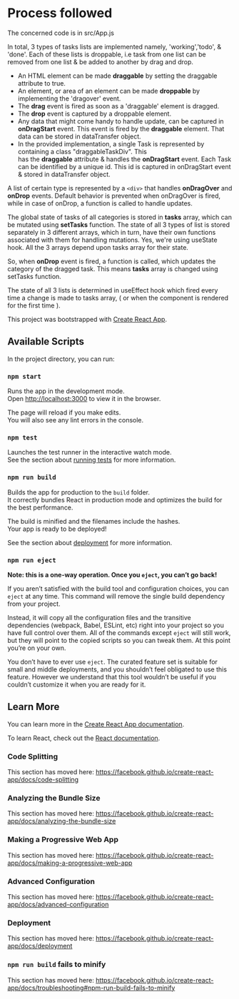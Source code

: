 # Process followed

The concerned code is in src/App.js

In total, 3 types of tasks lists are implemented namely, 'working','todo', & 'done'. Each of these lists is droppable, i.e task from one list can be removed from one list & be added to another by drag and drop.

- An HTML element can be made **draggable** by setting the draggable attribute to true.
- An element, or area of an element can be made **droppable** by implementing the 'dragover' event.
- The **drag** event is fired as soon as a 'draggable' element is dragged.
- The **drop** event is captured by a droppable element.
- Any data that might come handy to handle update, can be captured in **onDragStart** event. This event is fired by the **draggable** element. That data can be stored in dataTransfer object.
- In the provided implementation, a single Task is represented by <div> containing a class "draggableTaskDiv". This <div> has the **draggable** attribute & handles the **onDragStart** event. Each Task can be identified by a unique id. This id is captured in onDragStart event & stored in dataTransfer object.

A list of certain type is represented by a `<div>` that handles **onDragOver** and **onDrop** events. Default behavior is prevented when onDragOver is fired, while in case of onDrop, a function is called to handle updates.

The global state of tasks of all categories is stored in **tasks** array, which can be mutated using **setTasks** function. The state of all 3 types of list is stored separately in 3 different arrays, which in turn, have their own functions associated with them for handling mutations. Yes, we're using useState hook. All the 3 arrays depend upon tasks array for their state.

So, when **onDrop** event is fired, a function is called, which updates the category of the dragged task. This means **tasks** array is changed using setTasks function.

The state of all 3 lists is determined in useEffect hook which fired every time a change is made to tasks array, ( or when the component is rendered for the first time ).

This project was bootstrapped with [Create React App](https://github.com/facebook/create-react-app).

## Available Scripts

In the project directory, you can run:

### `npm start`

Runs the app in the development mode.<br />
Open [http://localhost:3000](http://localhost:3000) to view it in the browser.

The page will reload if you make edits.<br />
You will also see any lint errors in the console.

### `npm test`

Launches the test runner in the interactive watch mode.<br />
See the section about [running tests](https://facebook.github.io/create-react-app/docs/running-tests) for more information.

### `npm run build`

Builds the app for production to the `build` folder.<br />
It correctly bundles React in production mode and optimizes the build for the best performance.

The build is minified and the filenames include the hashes.<br />
Your app is ready to be deployed!

See the section about [deployment](https://facebook.github.io/create-react-app/docs/deployment) for more information.

### `npm run eject`

**Note: this is a one-way operation. Once you `eject`, you can’t go back!**

If you aren’t satisfied with the build tool and configuration choices, you can `eject` at any time. This command will remove the single build dependency from your project.

Instead, it will copy all the configuration files and the transitive dependencies (webpack, Babel, ESLint, etc) right into your project so you have full control over them. All of the commands except `eject` will still work, but they will point to the copied scripts so you can tweak them. At this point you’re on your own.

You don’t have to ever use `eject`. The curated feature set is suitable for small and middle deployments, and you shouldn’t feel obligated to use this feature. However we understand that this tool wouldn’t be useful if you couldn’t customize it when you are ready for it.

## Learn More

You can learn more in the [Create React App documentation](https://facebook.github.io/create-react-app/docs/getting-started).

To learn React, check out the [React documentation](https://reactjs.org/).

### Code Splitting

This section has moved here: https://facebook.github.io/create-react-app/docs/code-splitting

### Analyzing the Bundle Size

This section has moved here: https://facebook.github.io/create-react-app/docs/analyzing-the-bundle-size

### Making a Progressive Web App

This section has moved here: https://facebook.github.io/create-react-app/docs/making-a-progressive-web-app

### Advanced Configuration

This section has moved here: https://facebook.github.io/create-react-app/docs/advanced-configuration

### Deployment

This section has moved here: https://facebook.github.io/create-react-app/docs/deployment

### `npm run build` fails to minify

This section has moved here: https://facebook.github.io/create-react-app/docs/troubleshooting#npm-run-build-fails-to-minify
